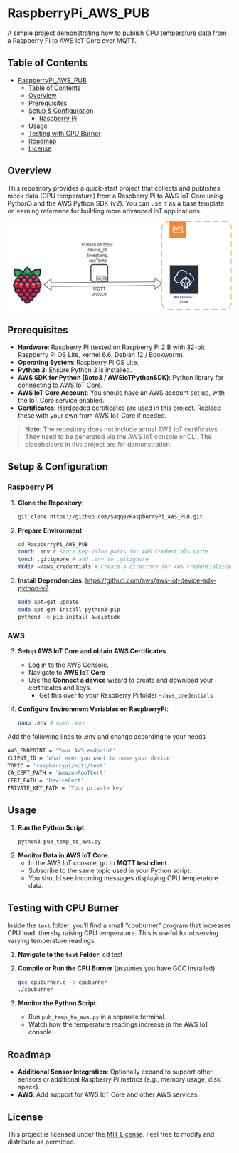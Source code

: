 # RaspberryPi_AWS_PUB

A simple project demonstrating how to publish CPU temperature data from a Raspberry Pi to AWS IoT Core over MQTT. 

## Table of Contents
- [RaspberryPi\_AWS\_PUB](#raspberrypi_aws_pub)
  - [Table of Contents](#table-of-contents)
  - [Overview](#overview)
  - [Prerequisites](#prerequisites)
  - [Setup \& Configuration](#setup--configuration)
    - [Raspberry Pi](#raspberry-pi)
  - [Usage](#usage)
  - [Testing with CPU Burner](#testing-with-cpu-burner)
  - [Roadmap](#roadmap)
  - [License](#license)

## Overview
This repository provides a quick-start project that collects and publishes mock data (CPU temperature) from a Raspberry Pi to AWS IoT Core using Python3 and the AWS Python SDK (v2). You can use it as a base template or learning reference for building more advanced IoT applications.

![architecture diagram](drawio/RaspberryPI_AWS_IoT_PUB_Current.png)

## Prerequisites
- **Hardware**: Raspberry Pi (tested on Raspberry Pi 2 B with 32-bit Raspberry Pi OS Lite, kernel 6.6, Debian 12 / Bookworm).
- **Operating System**: Raspberry Pi OS Lite.
- **Python 3**: Ensure Python 3 is installed.
- **AWS SDK for Python (Boto3 / AWSIoTPythonSDK)**: Python library for connecting to AWS IoT Core.
- **AWS IoT Core Account**: You should have an AWS account set up, with the IoT Core service enabled.
- **Certificates**: Hardcoded certificates are used in this project. Replace these with your own from AWS IoT Core if needed.

> **Note**: The repository does not include actual AWS IoT certificates. They need to be generated via the AWS IoT console or CLI. The placeholders in this project are for demonstration.

## Setup & Configuration
### Raspberry Pi
1. **Clone the Repository**:
   ```bash
   git clone https://github.com/Saqqe/RaspberryPi_AWS_PUB.git
2. **Prepare Environment**:
   ```bash
   cd RaspberryPi_AWS_PUB
   touch .env # Store Key-Value pairs for AWS Credentials paths
   touch .gitignore # add .env to .gitignore
   mkdir ~/aws_credentials # Create a directory for AWS credentials/certificates
3. **Install Dependencies**:
	https://github.com/aws/aws-iot-device-sdk-python-v2
   ```bash
   sudo apt-get update
   sudo apt-get install python3-pip
   python3 -m pip install awsiotsdk
### AWS
3. **Setup AWS IoT Core and obtain AWS Certificates**
   - Log in to the AWS Console.
   - Navigate to **AWS IoT Core**
   - Use the **Connect a device** wizard to create and download your certificates and keys.
     - Get this over to your Raspberry Pi folder `~/aws_credentials`
  
4. **Configure Environment Variables on RaspberryPi**:
   ```bash   
   nano .env # open .env
   ```
Add the following lines to .env and change according to your needs

   ```bash
   AWS_ENDPOINT = 'Your AWS endpoint'
   CLIENT_ID = 'what ever you want to name your device'
   TOPIC = 'raspberrypi/mqtt/test'
   CA_CERT_PATH = 'AmazonRooTCert'
   CERT_PATH = 'DeviceCert'
   PRIVATE_KEY_PATH = 'Your private key'
   ```	
## Usage
1. **Run the Python Script**:
   ```bash
   python3 pub_temp_to_aws.py

2. **Monitor Data in AWS IoT Core**:
   - In the AWS IoT console, go to **MQTT test client**.
   - Subscribe to the same topic used in your Python script.
   - You should see incoming messages displaying CPU temperature data.

## Testing with CPU Burner
Inside the `test` folder, you’ll find a small “cpuburner” program that increases CPU load, thereby raising CPU temperature. This is useful for observing varying temperature readings.

1. **Navigate to the `test` Folder**:
   cd test

2. **Compile or Run the CPU Burner** (assumes you have GCC installed):
   ```bash
   gcc cpuburner.c -o cpuburner
   ./cpuburner

3. **Monitor the Python Script**:
   - Run `pub_temp_to_aws.py` in a separate terminal.
   - Watch how the temperature readings increase in the AWS IoT console.

## Roadmap
- **Additional Sensor Integration**: Optionally expand to support other sensors or additional Raspberry Pi metrics (e.g., memory usage, disk space).
- **AWS**: Add support for AWS IoT Core and other AWS services.

## License
This project is licensed under the [MIT License](LICENSE). Feel free to modify and distribute as permitted.